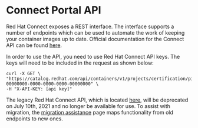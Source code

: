 # Connect Portal API

Red Hat Connect exposes a REST interface. The interface supports a number of endpoints which can be used to automate the work of keeping your container images up to date. Official documentation for the Connect API can be found [here](https://catalog.redhat.com/api/containers/v1/ui/). 

In order to use the API, you need to use Red Hat Connect API keys. The keys will need to be included in the request as shown below:

```text
curl -X GET \
"https://catalog.redhat.com/api/containers/v1/projects/certification/pid/ospid-00000000-0000-0000-0000-00000000" \
-H "X-API-KEY: [api key]"
```

The legacy Red Hat Connect API, which is located [here](https://connect.redhat.com/api-docs), will be deprecated on July 10th, 2021 and no longer be available for use.  To assist with migration, the [migration assistance](https://redhat-connect.gitbook.io/partner-guide-for-red-hat-openshift-and-container/appendix/old-new-api-mappings) page maps functionality from old endpoints to new ones.



